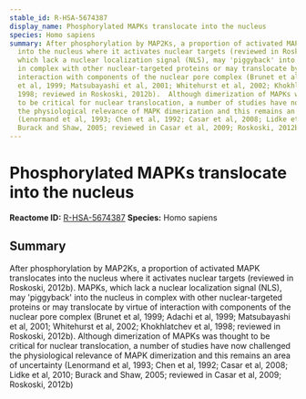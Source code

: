 ```yaml
---
stable_id: R-HSA-5674387
display_name: Phosphorylated MAPKs translocate into the nucleus
species: Homo sapiens
summary: After phosphorylation by MAP2Ks, a proportion of activated MAPK translocates
  into the nucleus where it activates nuclear targets (reviewed in Roskoski, 2012b).  MAPKs,
  which lack a nuclear localization signal (NLS), may 'piggyback' into the nucleus
  in complex with other nuclear-targeted proteins or may translocate by virtue of
  interaction with components of the nuclear pore complex (Brunet et al, 1999; Adachi
  et al, 1999; Matsubayashi et al, 2001; Whitehurst et al, 2002; Khokhlatchev et al,
  1998; reviewed in Roskoski, 2012b).  Although dimerization of MAPKs was thought
  to be critical for nuclear translocation, a number of studies have now challenged
  the physiological relevance of MAPK dimerization and this remains an area of uncertainty
  (Lenormand et al, 1993; Chen et al, 1992; Casar et al, 2008; Lidke et al, 2010;
  Burack and Shaw, 2005; reviewed in Casar et al, 2009; Roskoski, 2012b)
---
```


# Phosphorylated MAPKs translocate into the nucleus
**Reactome ID:** [R-HSA-5674387](https://reactome.org/content/detail/R-HSA-5674387)
**Species:** Homo sapiens

## Summary

After phosphorylation by MAP2Ks, a proportion of activated MAPK translocates into the nucleus where it activates nuclear targets (reviewed in Roskoski, 2012b).  MAPKs, which lack a nuclear localization signal (NLS), may 'piggyback' into the nucleus in complex with other nuclear-targeted proteins or may translocate by virtue of interaction with components of the nuclear pore complex (Brunet et al, 1999; Adachi et al, 1999; Matsubayashi et al, 2001; Whitehurst et al, 2002; Khokhlatchev et al, 1998; reviewed in Roskoski, 2012b).  Although dimerization of MAPKs was thought to be critical for nuclear translocation, a number of studies have now challenged the physiological relevance of MAPK dimerization and this remains an area of uncertainty (Lenormand et al, 1993; Chen et al, 1992; Casar et al, 2008; Lidke et al, 2010; Burack and Shaw, 2005; reviewed in Casar et al, 2009; Roskoski, 2012b)
